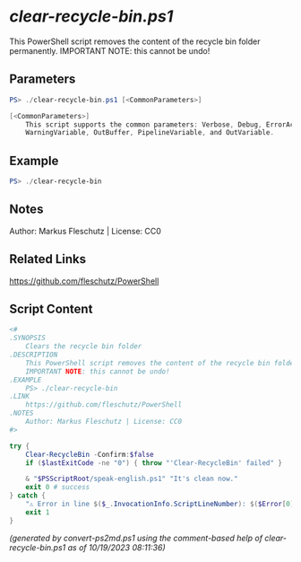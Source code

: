 *clear-recycle-bin.ps1*
================

This PowerShell script removes the content of the recycle bin folder permanently.
IMPORTANT NOTE: this cannot be undo!

Parameters
----------
```powershell
PS> ./clear-recycle-bin.ps1 [<CommonParameters>]

[<CommonParameters>]
    This script supports the common parameters: Verbose, Debug, ErrorAction, ErrorVariable, WarningAction, 
    WarningVariable, OutBuffer, PipelineVariable, and OutVariable.
```

Example
-------
```powershell
PS> ./clear-recycle-bin

```

Notes
-----
Author: Markus Fleschutz | License: CC0

Related Links
-------------
https://github.com/fleschutz/PowerShell

Script Content
--------------
```powershell
<#
.SYNOPSIS
	Clears the recycle bin folder
.DESCRIPTION
	This PowerShell script removes the content of the recycle bin folder permanently.
	IMPORTANT NOTE: this cannot be undo!
.EXAMPLE
	PS> ./clear-recycle-bin
.LINK
	https://github.com/fleschutz/PowerShell
.NOTES
	Author: Markus Fleschutz | License: CC0
#>

try {
	Clear-RecycleBin -Confirm:$false
	if ($lastExitCode -ne "0") { throw "'Clear-RecycleBin' failed" }

	& "$PSScriptRoot/speak-english.ps1" "It's clean now."
	exit 0 # success
} catch {
	"⚠️ Error in line $($_.InvocationInfo.ScriptLineNumber): $($Error[0])"
	exit 1
}
```

*(generated by convert-ps2md.ps1 using the comment-based help of clear-recycle-bin.ps1 as of 10/19/2023 08:11:36)*
